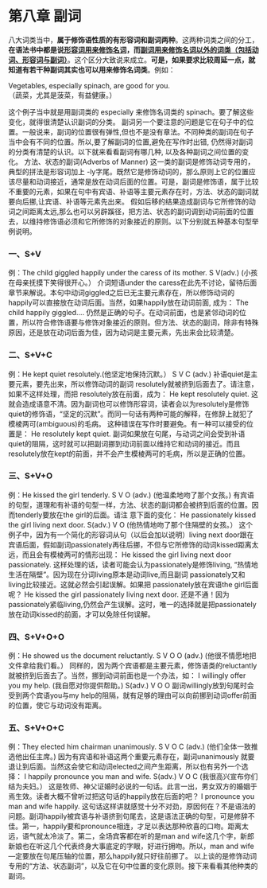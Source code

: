 # 第八章 副词

八大词类当中，**属于修饰语性质的有形容词和副词两种**。这两种词类之间的分工，<b>在语法书中都是说<u>形容词用来修饰名词</u>，而<u>副词用来修饰名词以外的词类（包括动词、形容词与副词）</u></b>。这个区分大致说来成立。<b>可是，如果要求比较周延一点，就知道有若干种副词其实也可以用来修饰名词类</b>。例如：  
>  
Vegetables, especially spinach, are good for you.  
（蔬菜，尤其是菠菜，有益健康。）  

这个例子当中就是用副词类的 especially 来修饰名词类的 spinach。要了解这些变化，就得很清楚认识副词的分类。
副词另一个要注意的问题是它在句子中的位置。一般说来，副词的位置很有弹性,但也不是没有章法。不同种类的副词在句子当中会有不同的位置。所以,要了解副词的位置,避免在写作时出错, 仍然得对副词的分类有清楚的认识。以下就来看看副词有哪几种, 以及各种副词之间位置的变化。
方法、状态的副词(Adverbs of Manner)
这一类的副词是修饰动词专用的，典型的拼法是形容词加上 -ly字尾。既然它是修饰动词的，那么原则上它的位置应该尽量和动词接近，通常是放在动词后面的位置。可是，副词是修饰语，属于比较不重要的元素，如果在句中有宾语、补语等主要元素存在时，方法、状态的副词就要向后挪,让宾语、补语等元素先出来。 假如后移的结果造成副词与它所修饰的动词之间距离太远,那么也可以另辟蹊径，把方法、状态的副词调到动词前面的位置去，以维持修饰语必须和它所修饰的对象接近的原则。以下分别就五种基本句型举例说明。

### 一、S+V


例：The child giggled happily under the caress of its mother.
S V(adv.)
(小孩在母亲抚摸下笑得很开心。）
介词短语under the caress在此先不讨论，留待后面章节来解说。本句中动词giggled之后已无主要元素存在，所以修饰动词的 happily可以直接放在动词后面。当然，如果happily放在动词前面, 成为：
The child happily giggled....
仍然是正确的句子。在动词前面，也是紧邻动词的位置，所以符合修饰语要与修饰对象接近的原则。但方法、状态的副词，除非有特殊原因，还是放在动词后面为佳，因为动词是主要元素，先出来会比较清楚。

### 二、S+V+C


例：He kept quiet resolutely.(他坚定地保持沉默。）
S V C (adv.)
补语quiet是主要元素，要先出来，所以修饰动词的副词 resolutely就被挤到后面去了。请注意，如果不这样处理，而把 resolutely放在前面，成为：
He kept resolutely quiet.
这就会造成语意不清。因为副词也可以修饰形容词，读者会以为resolutely是修饰quiet的修饰语，“坚定的沉默”。而同一句话有两种可能的解释，在修辞上就犯了模棱两可(ambiguous)的毛病。 这种错误在写作时要避免。有一种可以接受的位置是：
He resolutely kept quiet.
副词如果放在句尾，与动词之间会受到补语quiet的阻隔，这时就可以把副词挪到动词前面以维持它和动词的接近。而且 resolutely放在kept的前面，并不会产生模棱两可的毛病，所以是正确的位置。

### 三、S+V+O


例：He kissed the girl tenderly.
S V O (adv.)
(他温柔地吻了那个女孩。)
有宾语的句型，道理和有补语的句型一样，方法、状态的副词都会被挤到后面的位置。因而tenderly要放在the girl的后面。请注 意下面的变化：
He passionately kissed the girl living next door.
S(adv.) V O
(他热情地吻了那个住隔壁的女孩。）
这个例子中，因为有一个简化的形容词从句（以后会加以说明）living next door跟在宾语后面，假如副词passionately再往后挪，不但与它所修饰的动词kissed距离太远，而且会有模棱两可的情形出现：
He kissed the girl living next door passionately.
这样处理的话，读者可能会认为passionately是修饰living, “热情地生活在隔壁”。因为现在分词living原本是动词live,而且副词 passionately又和living比较接近。这就必然会引起误解。如果把 passionately放在宾语the girl后面呢？
He kissed the girl passionately living next door.
还是不通！因为passionately紧临living,仍然会产生误解。这时，唯一的选择就是把passionately放在动词kissed的前面，才可以免除任何误解。

### 四、S+V+O+O


例：He showed us the document reluctantly.
S V O O (adv.)
(他很不情愿地把文件拿给我们看。）
同样的，因为两个宾语都是主要元素，修饰语类的reluctantly 就被挤到后面去了。当然，挪到动词前面也是一个办法，如：
I willingly offer you my help. (我自愿对你提供帮助。)
S(adv.) V O O
副词willingly放到句尾时会受到两个宾语you与my help的阻隔，就有足够的理由可以向前挪到动词offer前面的位置，使它与动词没有距离。

### 五、S+V+O+C


例：They elected him chairman unanimously.
S V O C (adv.)
(他们全体一致推选他出任主席。)
因为有宾语和补语这两个重要元素存在，副词unanimously 就要退让到后面。当然这会使它和动词elected之间产生距离，所以也有另外一个选择：
I happily pronounce you man and wife.
S(adv.) V O C
(我很高兴宣布你们结为夫妇。）
这是牧师、神父证婚时必说的一句话。此言一出，男女双方的婚姻于焉生效。读者大概不曾听过把这句话的happily放在后面的吧？
I pronounce you man and wife happily.
这句话这样讲就感觉十分不对劲，原因何在？不是语法的问题。副词happily被宾语与补语挤到句尾去，这是语法正确的句型，可是修辞不佳。第一，happily要和pronounce相连，才足以表达那种欣喜的口吻。距离太远，语气就太冷淡了。第二，全场宾客都在听的是man and wife这几个字，新郎新娘也在听这几个代表终身大事底定的字眼，好进行拥吻。所以，man and wife —定要放在句尾压轴的位置，那么happily就只好往前挪了。
以上谈的是修饰动词专用的“方法、状态副词”，以及它在句中位置的变化原则。接下来看看其他种类的副词。
